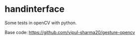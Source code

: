 # handinterface

Some tests in openCV with python.

Base code: https://github.com/vipul-sharma20/gesture-opencv